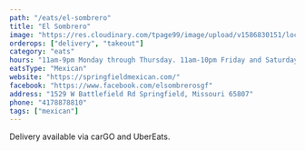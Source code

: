```yaml
---
path: "/eats/el-sombrero"
title: "El Sombrero"
image: "https://res.cloudinary.com/tpage99/image/upload/v1586830151/local417eats/local417eatslogo.png"
orderops: ["delivery", "takeout"]
category: "eats"
hours: "11am-9pm Monday through Thursday. 11am-10pm Friday and Saturday. 11am-8:30pm Sunday"
eatsType: "Mexican"
website: "https://springfieldmexican.com/"
facebook: "https://www.facebook.com/elsombrerosgf"
address: "1529 W Battlefield Rd Springfield, Missouri 65807"
phone: "4178878810"
tags: ["mexican"]
---
```


Delivery available via carGO and UberEats.
